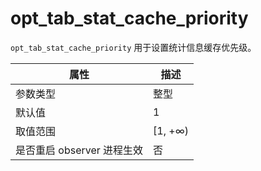 # opt_tab_stat_cache_priority
`opt_tab_stat_cache_priority` 用于设置统计信息缓存优先级。

| **属性** | **描述** |
| --- | --- |
| 参数类型 | 整型 |
| 默认值 | 1 |
| 取值范围 | [1, +∞) |
| 是否重启 observer 进程生效 | 否 |
